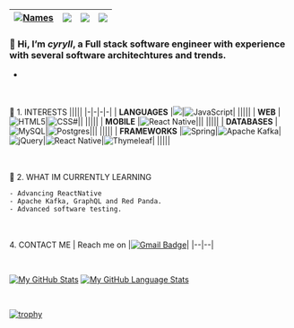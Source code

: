 | [![Names](https://img.shields.io/badge/cyryl-<COLOR>.svg)](https://shields.io/) | ![](https://komarev.com/ghpvc/?username=cyryll&color=blue) | ![](https://img.shields.io/github/followers/cyryll) | ![](https://img.shields.io/github/stars/cyryll?label=Profile%20Stars&logo=Profile%20stars&logoColor=r) |
--| --| --| --|

### 👋 Hi, I’m ***cyryll***, a Full stack software engineer with experience with several software architechtures and trends.

-
<br><br>👀 1.  INTERESTS
|||||
|-|-|-|-|
| **LANGUAGES** |![](https://img.shields.io/badge/Java-ED8B00?style=for-the-badge&logo=java&logoColor=white)|![JavaScript](https://img.shields.io/badge/JavaScript-F7DF1E?style=for-the-badge&logo=javascript&logoColor=black)|
|||||
| **WEB** |![HTML5](https://img.shields.io/badge/HTML5-E34F26?style=for-the-badge&logo=html5&logoColor=white)|![CSS#](https://img.shields.io/badge/CSS3-1572B6?style=for-the-badge&logo=css3&logoColor=white)||
|||||
| **MOBILE** |![React Native](https://img.shields.io/badge/react_native-%2320232a.svg?style=for-the-badge&logo=react&logoColor=%2361DAFB)|||
|||||
| **DATABASES** |![MySQL](https://img.shields.io/badge/mysql-%2300f.svg?style=for-the-badge&logo=mysql&logoColor=white)|![Postgres](https://img.shields.io/badge/postgres-%23316192.svg?style=for-the-badge&logo=postgresql&logoColor=white)|||
|||||
| **FRAMEWORKS** |![Spring](https://img.shields.io/badge/spring-%236DB33F.svg?style=for-the-badge&logo=spring&logoColor=white)|![Apache Kafka](https://img.shields.io/badge/Apache%20Kafka-000?style=for-the-badge&logo=apachekafka)|![jQuery](https://img.shields.io/badge/jquery-%230769AD.svg?style=for-the-badge&logo=jquery&logoColor=white)|![React Native](https://img.shields.io/badge/react_native-%2320232a.svg?style=for-the-badge&logo=react&logoColor=%2361DAFB)|![Thymeleaf](https://img.shields.io/badge/Thymeleaf-%23005C0F.svg?style=for-the-badge&logo=Thymeleaf&logoColor=white)|
|||||

<br><br>🌱 2.  WHAT IM CURRENTLY LEARNING

    - Advancing ReactNative
    - Apache Kafka, GraphQL and Red Panda.
    - Advanced software testing.


<br><br> 4.   CONTACT ME
| Reach me on |[![Gmail Badge](https://img.shields.io/badge/Gmail-D14836?style=for-the-badge&logo=gmail&logoColor=white)](mailto:cyrylpaull@gmail.com)|
|--|--|

<br> 

[![My GitHub Stats](https://github-readme-stats.vercel.app/api/?username=cyryll&count_private=true&theme=tokyonight&showicons=true)]()
[![My GitHub Language Stats](https://github-readme-stats.vercel.app/api/top-langs/?username=cyryll&langs_count=5&theme=tokyonight)]()

<br>

[![trophy](https://github-profile-trophy.vercel.app/?username=cyryll)](https://github.com/ryo-ma/github-profile-trophy)

<br>
